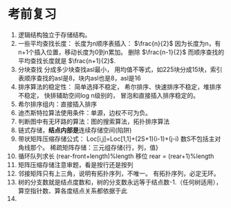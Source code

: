 # 考前复习
1. 逻辑结构独立于存储结构。
2. 一些平均查找长度： 长度为n顺序表插入： $\frac{n}{2}$ 因为长度为n，有n+1个插入位置，移动长度为0到n累加。 删除 $\frac{n-1}{2}$  而顺序查找的平均查找长度就是 $\frac{n+1}{2}$.
3. 分块查找 分成多少块查找asl最小， 用均值不等式，如225块分成15块，索引表顺序查找的asl是8，块内asl也是8，asl是16
4. 排序算法的稳定性： 简单选择不稳定， 希尔排序、快速排序不稳定，堆排序不稳定， 快排辅助空间log n级别的， 冒泡和直接插入排序稳定的。
5. 希尔排序组内：直接插入排序
6. 迪杰斯特拉算法使用条件：单源，边权不可为负。 
7. 判断图中有无环路的算法：图的搜索算法，拓扑排序算法
8. 链式存储，**结点内部是**连续存储空间(陷阱)
9. 带状矩阵压缩存储公式： Loc\[i,j]=Loc\[1,1]+(2S+1)(i-1)+(j-i)  数S不包括主对角线那个。   稀疏矩阵存储：三元组存储{行，列，值}
10. 循环队列求长 (rear-front+length)%length   移位 rear = (rear+1)%length
11. 矩阵压缩存储注意审题，看是按行还是按列
12. 邻接矩阵只有上三角，说明有拓扑序列，不唯一。 有拓扑序列，必定无环。
13. 树的分支数就是结点度数和，树的分支数永远等于结点数-1.（任何树适用），算空指针数、算各度结点关系都依据于此
14. 
